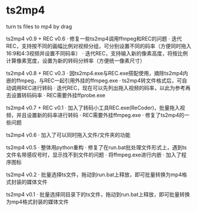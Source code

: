 # ts2mp4
turn ts files to mp4 by drag

ts2mp4 v0.9 + REC v0.6
· 修复一些ts2mp4调用ffmpeg和REC的问题
· 迭代REC，支持按不同的画幅比例对视频分组，可分别设置不同的码率（方便同时拖入16:9和4:3视频并设置不同码率）
· 迭代REC，支持输入新的像素高度，将按比例计算像素宽度，设置为新的转码分辨率（方便统一像素尺寸）


ts2mp4 v0.8 + REC v0.3
· 因ts2mp4.exe与REC.exe搭配使用，摘除ts2mp4内嵌的ffmpeg，与REC一起引用外挂的ffmpeg.exe
· ts2mp4转文件格式后，可自动调用REC进行转码
· 迭代REC，现在可以先列出拖入视频的码率，以此为参考再去设置转码码率
· REC需要外挂ffprobe.exe


ts2mp4 v0.7 + REC v0.1
· 加入了转码小工具REC.exe(ReCoder)，批量拖入视频，并且设置新的码率进行转码
· REC需要外挂ffmpeg.exe
· 修复了ts2mp4的一些问题

ts2mp4 v0.6
· 加入了可以同时拖入文件/文件夹的功能

ts2mp4 v0.5
· 整体用python重构
· 修复了在run.bat批处理文件形式上，遇到ts文件名带感叹号时，显示找不到文件的问题
· 将ffmpeg.exe进行内嵌
· 加入了程序图标

ts2mp4 v0.2
· 批量选择ts文件，拖动到run.bat上释放，即可批量转换为mp4格式封装的媒体文件

ts2mp4 v0.1 
· 批量选择同目录下的ts文件，拖动到run.bat上释放，即可批量转换为mp4格式封装的媒体文件
